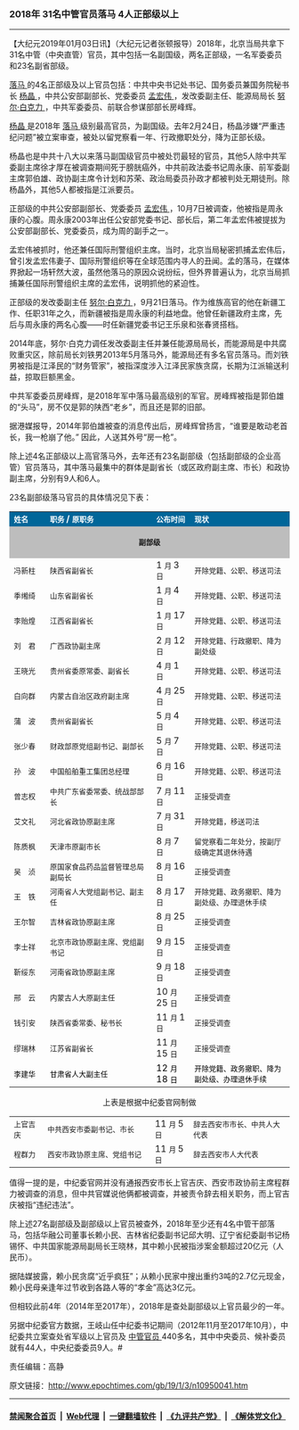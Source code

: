 ### 2018年 31名中管官员落马 4人正部级以上
------------------------

<p>
 【大纪元2019年01月03日讯】（大纪元记者张顿报导）2018年，北京当局共拿下31名中管（中央直管）官员，其中包括一名副国级，两名正部级，一名军委委员和23名副省部级。
</p>
<p>
 <a href="http://www.epochtimes.com/gb/tag/%E8%90%BD%E9%A9%AC.html">
  落马
 </a>
 的4名正部级及以上官员包括：中共中央书记处书记、国务委员兼国务院秘书长
 <a href="http://www.epochtimes.com/gb/tag/%E6%9D%A8%E6%99%B6.html">
  杨晶
 </a>
 ，中共公安部副部长、党委委员
 <a href="http://www.epochtimes.com/gb/tag/%E5%AD%9F%E5%AE%8F%E4%BC%9F.html">
  孟宏伟
 </a>
 ，发改委副主任、能源局局长
 <a href="http://www.epochtimes.com/gb/tag/%E5%8A%AA%E5%B0%94%C2%B7%E7%99%BD%E5%85%8B%E5%8A%9B.html">
  努尔·白克力
 </a>
 ，中共军委委员、前联合参谋部部长房峰辉。
</p>
<p>
 <a href="http://www.epochtimes.com/gb/tag/%E6%9D%A8%E6%99%B6.html">
  杨晶
 </a>
 是2018年
 <a href="http://www.epochtimes.com/gb/tag/%E8%90%BD%E9%A9%AC.html">
  落马
 </a>
 级别最高官员，为副国级。去年2月24日，杨晶涉嫌“严重违纪问题”被立案审查，被处以留党察看一年、行政撤职处分，降为正部长级。
</p>
<p>
 杨晶也是中共十八大以来落马副国级官员中被处罚最轻的官员，其他5人除中共军委副主席徐才厚在被调查期间死于膀胱癌外，中共前政法委书记周永康、前军委副主席郭伯雄、政协副主席令计划和苏荣、政治局委员孙政才都被判处无期徒刑。除杨晶外，其他5人都被指是江派要员。
</p>
<p>
 正部级的中共公安部副部长、党委委员
 <a href="http://www.epochtimes.com/gb/tag/%E5%AD%9F%E5%AE%8F%E4%BC%9F.html">
  孟宏伟
 </a>
 ，10月7日被调查，他被指是周永康的心腹。周永康2003年出任公安部党委书记、部长后，第二年孟宏伟被提拔为公安部副部长、党委委员，成为周的副手之一。
</p>
<p>
 孟宏伟被抓时，他还兼任国际刑警组织主席。当时，北京当局秘密抓捕孟宏伟后，曾引发孟宏伟妻子、国际刑警组织等在全球范围内寻人的丑闻。孟的落马，在媒体界掀起一场轩然大波，虽然他落马的原因众说纷纭，但外界普遍认为，北京当局抓捕兼任国际刑警组织主席的孟宏伟，说明抓他的紧迫性。
</p>
<p>
 正部级的发改委副主任
 <a href="http://www.epochtimes.com/gb/tag/%E5%8A%AA%E5%B0%94%C2%B7%E7%99%BD%E5%85%8B%E5%8A%9B.html">
  努尔·白克力
 </a>
 ，9月21日落马。作为维族高官的他在新疆工作、任职31年之久，而新疆被指是周永康的利益地盘。他曾任新疆政府主席，先后与周永康的两名心腹——时任新疆党委书记王乐泉和张春贤搭档。
</p>
<p>
 2014年底，努尔·白克力调任发改委副主任并兼任能源局局长，而能源局是中共腐败重灾区，除前局长刘铁男2013年5月落马外，能源局还有多名官员落马。而刘铁男被指是江泽民的“财务管家”，被指深度涉入江泽民家族贪腐，长期为江派输送利益，掠取巨额黑金。
</p>
<p>
 中共军委委员房峰辉，是2018年军中落马最高级别的军官。房峰辉被指是郭伯雄的“头马”，房不仅是郭的陕西“老乡”，而且还是郭的旧部。
</p>
<p>
 据港媒报导，2014年郭伯雄被查的消息传出后，房峰辉曾扬言，“谁要是敢动老首长，我一枪崩了他。” 因此，人送其外号“房一枪”。
</p>
<p>
 除上述4名正部级以上高官落马外，去年还有23名副部级（包括副部级的企业高管）官员落马，其中落马最集中的群体是副省长（或区政府副主席、市长）和政协副主席，分别有9人和6人。
</p>
<p>
 23名副部级落马官员的具体情况见下表：
</p>
<table cellpadding="2" cellspacing="0" width="665">
 <colgroup>
  <col width="63"/>
  <col width="265"/>
  <col width="72"/>
  <col width="246"/>
 </colgroup>
 <tbody>
  <tr bgcolor="#006699">
   <td width="63">
    <span style="font-family: SimSun;">
     <span style="font-size: small;">
      <span lang="zh-CN">
       <span style="color: #ffffff;">
        <b>
         姓名
        </b>
       </span>
      </span>
     </span>
    </span>
   </td>
   <td width="265">
    <span style="font-family: SimSun;">
     <span style="font-size: small;">
      <span lang="zh-CN">
       <span style="color: #ffffff;">
        <b>
         职务
        </b>
       </span>
      </span>
     </span>
    </span>
    <span style="color: #ffffff;">
     <b>
      /
     </b>
    </span>
    <span style="font-family: SimSun;">
     <span style="font-size: small;">
      <span lang="zh-CN">
       <span style="color: #ffffff;">
        <b>
         原职务
        </b>
       </span>
      </span>
     </span>
    </span>
   </td>
   <td width="72">
    <span style="font-family: SimSun;">
     <span style="font-size: small;">
      <span lang="zh-CN">
       <span style="color: #ffffff;">
        <b>
         公布时间
        </b>
       </span>
      </span>
     </span>
    </span>
   </td>
   <td width="246">
    <span style="font-family: SimSun;">
     <span style="font-size: small;">
      <span lang="zh-CN">
       <span style="color: #ffffff;">
        <b>
         现状
        </b>
       </span>
      </span>
     </span>
    </span>
   </td>
  </tr>
  <tr>
   <td bgcolor="#bdbdbd" colspan="4" width="659">
    <p align="center">
     <span style="font-family: SimSun;">
      <span style="font-size: small;">
       <span lang="zh-CN">
        <b>
         副部级
        </b>
       </span>
      </span>
     </span>
    </p>
   </td>
  </tr>
  <tr>
   <td width="63">
    <span style="font-family: SimSun;">
     <span style="font-size: small;">
      <span lang="zh-CN">
       冯新柱
      </span>
     </span>
    </span>
   </td>
   <td width="265">
    <span style="font-family: SimSun;">
     <span style="font-size: small;">
      <span lang="zh-CN">
       陕西省副省长
      </span>
     </span>
    </span>
   </td>
   <td width="72">
    1
    <span style="font-family: SimSun;">
     <span style="font-size: small;">
      <span lang="zh-CN">
       月
      </span>
     </span>
    </span>
    3
    <span style="font-family: SimSun;">
     <span style="font-size: small;">
      <span lang="zh-CN">
       日
      </span>
     </span>
    </span>
   </td>
   <td width="246">
    <span style="font-family: SimSun;">
     <span style="font-size: small;">
      <span lang="zh-CN">
       开除党籍、公职、移送司法
      </span>
     </span>
    </span>
   </td>
  </tr>
  <tr>
   <td width="63">
    <span style="font-family: SimSun;">
     <span style="font-size: small;">
      <span lang="zh-CN">
       季缃绮
      </span>
     </span>
    </span>
   </td>
   <td width="265">
    <span style="font-family: SimSun;">
     <span style="font-size: small;">
      <span lang="zh-CN">
       山东省副省长
      </span>
     </span>
    </span>
   </td>
   <td width="72">
    1
    <span style="font-family: SimSun;">
     <span style="font-size: small;">
      <span lang="zh-CN">
       月
      </span>
     </span>
    </span>
    4
    <span style="font-family: SimSun;">
     <span style="font-size: small;">
      <span lang="zh-CN">
       日
      </span>
     </span>
    </span>
   </td>
   <td width="246">
    <span style="font-family: SimSun;">
     <span style="font-size: small;">
      <span lang="zh-CN">
       开除党籍、公职、移送司法
      </span>
     </span>
    </span>
   </td>
  </tr>
  <tr>
   <td width="63">
    <span style="font-family: SimSun;">
     <span style="font-size: small;">
      <span lang="zh-CN">
       李贻煌
      </span>
     </span>
    </span>
   </td>
   <td width="265">
    <span style="font-family: SimSun;">
     <span style="font-size: small;">
      <span lang="zh-CN">
       江西省副省长
      </span>
     </span>
    </span>
   </td>
   <td width="72">
    1
    <span style="font-family: SimSun;">
     <span style="font-size: small;">
      <span lang="zh-CN">
       月
      </span>
     </span>
    </span>
    17
    <span style="font-family: SimSun;">
     <span style="font-size: small;">
      <span lang="zh-CN">
       日
      </span>
     </span>
    </span>
   </td>
   <td width="246">
    <span style="font-family: SimSun;">
     <span style="font-size: small;">
      <span lang="zh-CN">
       开除党籍、公职、移送司法
      </span>
     </span>
    </span>
   </td>
  </tr>
  <tr>
   <td width="63">
    <span style="font-family: SimSun;">
     <span style="font-size: small;">
      <span lang="zh-CN">
       刘　君
      </span>
     </span>
    </span>
   </td>
   <td width="265">
    <span style="font-family: SimSun;">
     <span style="font-size: small;">
      <span lang="zh-CN">
       广西政协副主席
      </span>
     </span>
    </span>
   </td>
   <td width="72">
    2
    <span style="font-family: SimSun;">
     <span style="font-size: small;">
      <span lang="zh-CN">
       月
      </span>
     </span>
    </span>
    12
    <span style="font-family: SimSun;">
     <span style="font-size: small;">
      <span lang="zh-CN">
       日
      </span>
     </span>
    </span>
   </td>
   <td width="246">
    <span style="font-family: SimSun;">
     <span style="font-size: small;">
      <span lang="zh-CN">
       开除党籍、行政撤职、降为副处级
      </span>
     </span>
    </span>
   </td>
  </tr>
  <tr>
   <td width="63">
    <span style="font-family: SimSun;">
     <span style="font-size: small;">
      <span lang="zh-CN">
       王晓光
      </span>
     </span>
    </span>
   </td>
   <td width="265">
    <span style="font-family: SimSun;">
     <span style="font-size: small;">
      <span lang="zh-CN">
       贵州省委原常委、副省长
      </span>
     </span>
    </span>
   </td>
   <td width="72">
    4
    <span style="font-family: SimSun;">
     <span style="font-size: small;">
      <span lang="zh-CN">
       月
      </span>
     </span>
    </span>
    1
    <span style="font-family: SimSun;">
     <span style="font-size: small;">
      <span lang="zh-CN">
       日
      </span>
     </span>
    </span>
   </td>
   <td width="246">
    <span style="font-family: SimSun;">
     <span style="font-size: small;">
      <span lang="zh-CN">
       开除党籍、公职、移送司法
      </span>
     </span>
    </span>
   </td>
  </tr>
  <tr>
   <td width="63">
    <span style="font-family: SimSun;">
     <span style="font-size: small;">
      <span lang="zh-CN">
       白向群
      </span>
     </span>
    </span>
   </td>
   <td width="265">
    <span style="font-family: SimSun;">
     <span style="font-size: small;">
      <span lang="zh-CN">
       内蒙古自治区政府副主席
      </span>
     </span>
    </span>
   </td>
   <td width="72">
    4
    <span style="font-family: SimSun;">
     <span style="font-size: small;">
      <span lang="zh-CN">
       月
      </span>
     </span>
    </span>
    25
    <span style="font-family: SimSun;">
     <span style="font-size: small;">
      <span lang="zh-CN">
       日
      </span>
     </span>
    </span>
   </td>
   <td width="246">
    <span style="font-family: SimSun;">
     <span style="font-size: small;">
      <span lang="zh-CN">
       开除党籍、公职、移送司法
      </span>
     </span>
    </span>
   </td>
  </tr>
  <tr>
   <td width="63">
    <span style="font-family: SimSun;">
     <span style="font-size: small;">
      <span lang="zh-CN">
       蒲　波
      </span>
     </span>
    </span>
   </td>
   <td width="265">
    <span style="font-family: SimSun;">
     <span style="font-size: small;">
      <span lang="zh-CN">
       贵州省副省长
      </span>
     </span>
    </span>
   </td>
   <td width="72">
    5
    <span style="font-family: SimSun;">
     <span style="font-size: small;">
      <span lang="zh-CN">
       月
      </span>
     </span>
    </span>
    4
    <span style="font-family: SimSun;">
     <span style="font-size: small;">
      <span lang="zh-CN">
       日
      </span>
     </span>
    </span>
   </td>
   <td width="246">
    <span style="font-family: SimSun;">
     <span style="font-size: small;">
      <span lang="zh-CN">
       开除党籍、公职、移送司法
      </span>
     </span>
    </span>
   </td>
  </tr>
  <tr>
   <td width="63">
    <span style="font-family: SimSun;">
     <span style="font-size: small;">
      <span lang="zh-CN">
       张少春
      </span>
     </span>
    </span>
   </td>
   <td width="265">
    <span style="font-family: SimSun;">
     <span style="font-size: small;">
      <span lang="zh-CN">
       财政部原党组副书记、副部长
      </span>
     </span>
    </span>
   </td>
   <td width="72">
    5
    <span style="font-family: SimSun;">
     <span style="font-size: small;">
      <span lang="zh-CN">
       月
      </span>
     </span>
    </span>
    7
    <span style="font-family: SimSun;">
     <span style="font-size: small;">
      <span lang="zh-CN">
       日
      </span>
     </span>
    </span>
   </td>
   <td width="246">
    <span style="font-family: SimSun;">
     <span style="font-size: small;">
      <span lang="zh-CN">
       开除党籍、公职、移送司法
      </span>
     </span>
    </span>
   </td>
  </tr>
  <tr>
   <td width="63">
    <span style="font-family: SimSun;">
     <span style="font-size: small;">
      <span lang="zh-CN">
       孙　波
      </span>
     </span>
    </span>
   </td>
   <td width="265">
    <span style="font-family: SimSun;">
     <span style="font-size: small;">
      <span lang="zh-CN">
       中国船舶重工集团总经理
      </span>
     </span>
    </span>
   </td>
   <td width="72">
    6
    <span style="font-family: SimSun;">
     <span style="font-size: small;">
      <span lang="zh-CN">
       月
      </span>
     </span>
    </span>
    16
    <span style="font-family: SimSun;">
     <span style="font-size: small;">
      <span lang="zh-CN">
       日
      </span>
     </span>
    </span>
   </td>
   <td width="246">
    <span style="font-family: SimSun;">
     <span style="font-size: small;">
      <span lang="zh-CN">
       开除党籍、公职、移送司法
      </span>
     </span>
    </span>
   </td>
  </tr>
  <tr>
   <td width="63">
    <span style="font-family: SimSun;">
     <span style="font-size: small;">
      <span lang="zh-CN">
       曾志权
      </span>
     </span>
    </span>
   </td>
   <td width="265">
    <span style="font-family: SimSun;">
     <span style="font-size: small;">
      <span lang="zh-CN">
       中共广东省委常委、统战部部长
      </span>
     </span>
    </span>
   </td>
   <td width="72">
    7
    <span style="font-family: SimSun;">
     <span style="font-size: small;">
      <span lang="zh-CN">
       月
      </span>
     </span>
    </span>
    11
    <span style="font-family: SimSun;">
     <span style="font-size: small;">
      <span lang="zh-CN">
       日
      </span>
     </span>
    </span>
   </td>
   <td width="246">
    <span style="font-family: SimSun;">
     <span style="font-size: small;">
      <span lang="zh-CN">
       正接受调查
      </span>
     </span>
    </span>
   </td>
  </tr>
  <tr>
   <td width="63">
    <span style="font-family: SimSun;">
     <span style="font-size: small;">
      <span lang="zh-CN">
       艾文礼
      </span>
     </span>
    </span>
   </td>
   <td width="265">
    <span style="font-family: SimSun;">
     <span style="font-size: small;">
      <span lang="zh-CN">
       河北省政协原副主席
      </span>
     </span>
    </span>
   </td>
   <td width="72">
    7
    <span style="font-family: SimSun;">
     <span style="font-size: small;">
      <span lang="zh-CN">
       月
      </span>
     </span>
    </span>
    31
    <span style="font-family: SimSun;">
     <span style="font-size: small;">
      <span lang="zh-CN">
       日
      </span>
     </span>
    </span>
   </td>
   <td width="246">
    <span style="font-family: SimSun;">
     <span style="font-size: small;">
      <span lang="zh-CN">
       开除党籍，移送司法
      </span>
     </span>
    </span>
   </td>
  </tr>
  <tr>
   <td width="63">
    <span style="font-family: SimSun;">
     <span style="font-size: small;">
      <span lang="zh-CN">
       陈质枫
      </span>
     </span>
    </span>
   </td>
   <td width="265">
    <span style="font-family: SimSun;">
     <span style="font-size: small;">
      <span lang="zh-CN">
       天津市原副市长
      </span>
     </span>
    </span>
   </td>
   <td width="72">
    8
    <span style="font-family: SimSun;">
     <span style="font-size: small;">
      <span lang="zh-CN">
       月
      </span>
     </span>
    </span>
    7
    <span style="font-family: SimSun;">
     <span style="font-size: small;">
      <span lang="zh-CN">
       日
      </span>
     </span>
    </span>
   </td>
   <td width="246">
    <span style="font-family: SimSun;">
     <span style="font-size: small;">
      <span lang="zh-CN">
       留党察看二年处分，按副厅级确定其退休待遇
      </span>
     </span>
    </span>
   </td>
  </tr>
  <tr>
   <td width="63">
    <span style="font-family: SimSun;">
     <span style="font-size: small;">
      <span lang="zh-CN">
       吴　浈
      </span>
     </span>
    </span>
   </td>
   <td width="265">
    <span style="font-family: SimSun;">
     <span style="font-size: small;">
      <span lang="zh-CN">
       原国家食品药品监督管理总局副局长
      </span>
     </span>
    </span>
   </td>
   <td width="72">
    8
    <span style="font-family: SimSun;">
     <span style="font-size: small;">
      <span lang="zh-CN">
       月
      </span>
     </span>
    </span>
    16
    <span style="font-family: SimSun;">
     <span style="font-size: small;">
      <span lang="zh-CN">
       日
      </span>
     </span>
    </span>
   </td>
   <td width="246">
    <span style="font-family: SimSun;">
     <span style="font-size: small;">
      <span lang="zh-CN">
       正接受调查
      </span>
     </span>
    </span>
   </td>
  </tr>
  <tr>
   <td width="63">
    <span style="font-family: SimSun;">
     <span style="font-size: small;">
      <span lang="zh-CN">
       王　铁
      </span>
     </span>
    </span>
   </td>
   <td width="265">
    <span style="font-family: SimSun;">
     <span style="font-size: small;">
      <span lang="zh-CN">
       河南省人大党组副书记、副主任
      </span>
     </span>
    </span>
   </td>
   <td width="72">
    8
    <span style="font-family: SimSun;">
     <span style="font-size: small;">
      <span lang="zh-CN">
       月
      </span>
     </span>
    </span>
    17
    <span style="font-family: SimSun;">
     <span style="font-size: small;">
      <span lang="zh-CN">
       日
      </span>
     </span>
    </span>
   </td>
   <td width="246">
    <span style="font-family: SimSun;">
     <span style="font-size: small;">
      <span lang="zh-CN">
       开除党籍、政务撤职、降为副处级、办理退休手续
      </span>
     </span>
    </span>
   </td>
  </tr>
  <tr>
   <td width="63">
    <span style="font-family: SimSun;">
     <span style="font-size: small;">
      <span lang="zh-CN">
       王尔智
      </span>
     </span>
    </span>
   </td>
   <td width="265">
    <span style="font-family: SimSun;">
     <span style="font-size: small;">
      <span lang="zh-CN">
       吉林省政协原副主席
      </span>
     </span>
    </span>
   </td>
   <td width="72">
    8
    <span style="font-family: SimSun;">
     <span style="font-size: small;">
      <span lang="zh-CN">
       月
      </span>
     </span>
    </span>
    25
    <span style="font-family: SimSun;">
     <span style="font-size: small;">
      <span lang="zh-CN">
       日
      </span>
     </span>
    </span>
   </td>
   <td width="246">
    <span style="font-family: SimSun;">
     <span style="font-size: small;">
      <span lang="zh-CN">
       正接受调查
      </span>
     </span>
    </span>
   </td>
  </tr>
  <tr>
   <td width="63">
    <span style="font-family: SimSun;">
     <span style="font-size: small;">
      <span lang="zh-CN">
       李士祥
      </span>
     </span>
    </span>
   </td>
   <td width="265">
    <span style="font-family: SimSun;">
     <span style="font-size: small;">
      <span lang="zh-CN">
       北京市政协原副主席、党组副书记
      </span>
     </span>
    </span>
   </td>
   <td width="72">
    9
    <span style="font-family: SimSun;">
     <span style="font-size: small;">
      <span lang="zh-CN">
       月
      </span>
     </span>
    </span>
    15
    <span style="font-family: SimSun;">
     <span style="font-size: small;">
      <span lang="zh-CN">
       日
      </span>
     </span>
    </span>
   </td>
   <td width="246">
    <span style="font-family: SimSun;">
     <span style="font-size: small;">
      <span lang="zh-CN">
       正接受调查
      </span>
     </span>
    </span>
   </td>
  </tr>
  <tr>
   <td width="63">
    <span style="font-family: SimSun;">
     <span style="font-size: small;">
      <span lang="zh-CN">
       靳绥东
      </span>
     </span>
    </span>
   </td>
   <td width="265">
    <span style="font-family: SimSun;">
     <span style="font-size: small;">
      <span lang="zh-CN">
       河南省政协原副主席
      </span>
     </span>
    </span>
   </td>
   <td width="72">
    9
    <span style="font-family: SimSun;">
     <span style="font-size: small;">
      <span lang="zh-CN">
       月
      </span>
     </span>
    </span>
    18
    <span style="font-family: SimSun;">
     <span style="font-size: small;">
      <span lang="zh-CN">
       日
      </span>
     </span>
    </span>
   </td>
   <td width="246">
    <span style="font-family: SimSun;">
     <span style="font-size: small;">
      <span lang="zh-CN">
       正接受调查
      </span>
     </span>
    </span>
   </td>
  </tr>
  <tr>
   <td width="63">
    <span style="font-family: SimSun;">
     <span style="font-size: small;">
      <span lang="zh-CN">
       邢　云
      </span>
     </span>
    </span>
   </td>
   <td width="265">
    <span style="font-family: SimSun;">
     <span style="font-size: small;">
      <span lang="zh-CN">
       内蒙古人大原副主任
      </span>
     </span>
    </span>
   </td>
   <td width="72">
    10
    <span style="font-family: SimSun;">
     <span style="font-size: small;">
      <span lang="zh-CN">
       月
      </span>
     </span>
    </span>
    25
    <span style="font-family: SimSun;">
     <span style="font-size: small;">
      <span lang="zh-CN">
       日
      </span>
     </span>
    </span>
   </td>
   <td width="246">
    <span style="font-family: SimSun;">
     <span style="font-size: small;">
      <span lang="zh-CN">
       正接受调查
      </span>
     </span>
    </span>
   </td>
  </tr>
  <tr>
   <td width="63">
    <span style="font-family: SimSun;">
     <span style="font-size: small;">
      <span lang="zh-CN">
       钱引安
      </span>
     </span>
    </span>
   </td>
   <td width="265">
    <span style="font-family: SimSun;">
     <span style="font-size: small;">
      <span lang="zh-CN">
       陕西省委常委、秘书长
      </span>
     </span>
    </span>
   </td>
   <td width="72">
    11
    <span style="font-family: SimSun;">
     <span style="font-size: small;">
      <span lang="zh-CN">
       月
      </span>
     </span>
    </span>
    1
    <span style="font-family: SimSun;">
     <span style="font-size: small;">
      <span lang="zh-CN">
       日
      </span>
     </span>
    </span>
   </td>
   <td width="246">
    <span style="font-family: SimSun;">
     <span style="font-size: small;">
      <span lang="zh-CN">
       正接受调查
      </span>
     </span>
    </span>
   </td>
  </tr>
  <tr>
   <td width="63">
    <span style="font-family: SimSun;">
     <span style="font-size: small;">
      <span lang="zh-CN">
       缪瑞林
      </span>
     </span>
    </span>
   </td>
   <td width="265">
    <span style="font-family: SimSun;">
     <span style="font-size: small;">
      <span lang="zh-CN">
       江苏省副省长
      </span>
     </span>
    </span>
   </td>
   <td width="72">
    11
    <span style="font-family: SimSun;">
     <span style="font-size: small;">
      <span lang="zh-CN">
       月
      </span>
     </span>
    </span>
    15
    <span style="font-family: SimSun;">
     <span style="font-size: small;">
      <span lang="zh-CN">
       日
      </span>
     </span>
    </span>
   </td>
   <td width="246">
    <span style="font-family: SimSun;">
     <span style="font-size: small;">
      <span lang="zh-CN">
       正接受调查
      </span>
     </span>
    </span>
   </td>
  </tr>
  <tr>
   <td width="63">
    <span style="font-family: SimSun;">
     <span style="font-size: small;">
      <span lang="zh-CN">
       <span style="color: #000000;">
        李建华
       </span>
      </span>
     </span>
    </span>
   </td>
   <td width="265">
    <span style="color: #000000;">
     <span style="font-family: SimSun;">
      <span style="font-size: small;">
       <span lang="zh-CN">
        甘肃省人大副主任
       </span>
      </span>
     </span>
    </span>
   </td>
   <td width="72">
    <span style="color: #000000;">
     12
     <span style="font-family: SimSun;">
      <span style="font-size: small;">
       <span lang="zh-CN">
        月
       </span>
      </span>
     </span>
     18
     <span style="font-family: SimSun;">
      <span style="font-size: small;">
       <span lang="zh-CN">
        日
       </span>
      </span>
     </span>
    </span>
   </td>
   <td width="246">
    <span style="font-family: SimSun;">
     <span style="font-size: small;">
      <span lang="zh-CN">
       <span style="color: #000000;">
        开除党籍、政务撤职、降为副处级、办理退休手续
       </span>
      </span>
     </span>
    </span>
   </td>
  </tr>
 </tbody>
</table>
<p style="text-align: center;">
 <span lang="zh-CN">
  上表是根据中纪委官网制做
 </span>
</p>
<table cellpadding="2" cellspacing="0" width="665">
 <colgroup>
  <col width="63"/>
  <col width="265"/>
  <col width="72"/>
  <col width="246"/>
 </colgroup>
 <tbody>
  <tr>
   <td width="63">
    <span style="font-family: SimSun;">
     <span style="font-size: small;">
      <span lang="zh-CN">
       上官吉庆
      </span>
     </span>
    </span>
   </td>
   <td width="265">
    <span style="font-family: SimSun;">
     <span style="font-size: small;">
      <span lang="zh-CN">
       中共西安市委副书记、市长
      </span>
     </span>
    </span>
   </td>
   <td width="72">
    11
    <span style="font-family: SimSun;">
     <span style="font-size: small;">
      <span lang="zh-CN">
       月
      </span>
     </span>
    </span>
    5
    <span style="font-family: SimSun;">
     <span style="font-size: small;">
      <span lang="zh-CN">
       日
      </span>
     </span>
    </span>
   </td>
   <td width="246">
    <span style="font-family: SimSun;">
     <span style="font-size: small;">
      <span lang="zh-CN">
       辞去西安市市长、中共人大代表
      </span>
     </span>
    </span>
   </td>
  </tr>
  <tr>
   <td width="63">
    <span style="font-family: SimSun;">
     <span style="font-size: small;">
      <span lang="zh-CN">
       程群力
      </span>
     </span>
    </span>
   </td>
   <td width="265">
    <span style="font-family: SimSun;">
     <span style="font-size: small;">
      <span lang="zh-CN">
       西安市政协原主席、党组书记
      </span>
     </span>
    </span>
   </td>
   <td width="72">
    11
    <span style="font-family: SimSun;">
     <span style="font-size: small;">
      <span lang="zh-CN">
       月
      </span>
     </span>
    </span>
    5
    <span style="font-family: SimSun;">
     <span style="font-size: small;">
      <span lang="zh-CN">
       日
      </span>
     </span>
    </span>
   </td>
   <td width="246">
    <span style="font-family: SimSun;">
     <span style="font-size: small;">
      <span lang="zh-CN">
       辞去西安市人大代表
      </span>
     </span>
    </span>
   </td>
  </tr>
 </tbody>
</table>
<p>
 值得一提的是，中纪委官网并没有通报西安市长上官吉庆、西安市政协前主席程群力被调查的消息，但中共官媒说他俩都被调查，并被责令辞去相关职务，而上官吉庆被指“违纪违法”。
</p>
<p>
 除上述27名副部级及副部级以上官员被查外，2018年至少还有4名中管干部落马，包括华融公司董事长赖小民、吉林省纪委副书记邱大明、辽宁省纪委副书记杨锡怀、中共国家能源局副局长王晓林，其中赖小民被指涉案金额超过20亿元（人民币）。
</p>
<p>
 据陆媒披露，赖小民贪腐“近乎疯狂”；从赖小民家中搜出重约3吨的2.7亿元现金，赖小民母亲逢年过节收到各路人等的“孝金”高达3亿元。
</p>
<p>
 但相较此前4年（2014年至2017年），2018年是查处副部级以上官员最少的一年。
</p>
<p>
 另据中纪委官方数据，王岐山任中纪委书记期间（2012年11月至2017年10月），中纪委共立案查处省军级以上官员及
 <a href="http://www.epochtimes.com/gb/tag/%E4%B8%AD%E7%AE%A1%E5%AE%98%E5%91%98.html">
  中管官员
 </a>
 440多名，其中中央委员、候补委员就有44人，中央纪委委员9人。#
</p>
<p>
 责任编辑：高静
</p>

原文链接：http://www.epochtimes.com/gb/19/1/3/n10950041.htm


------------------------
#### [禁闻聚合首页](https://github.com/gfw-breaker/banned-news/blob/master/README.md) &nbsp;|&nbsp; [Web代理](https://github.com/gfw-breaker/open-proxy/blob/master/README.md) &nbsp;|&nbsp; [一键翻墙软件](https://github.com/gfw-breaker/nogfw/blob/master/README.md) &nbsp;|&nbsp; [《九评共产党》](https://github.com/gfw-breaker/9ping.md/blob/master/README.md#九评之一评共产党是什么) &nbsp;|&nbsp; [《解体党文化》](https://github.com/gfw-breaker/jtdwh.md/blob/master/README.md#绪论)